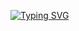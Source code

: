 [![Typing SVG](https://readme-typing-svg.demolab.com?font=Fira+Code&pause=1000&color=F70000&background=FFFFFF&center=true&width=435&lines=The+sunset+is+beautiful%2C+isn't+it%3F)](https://git.io/typing-svg)
